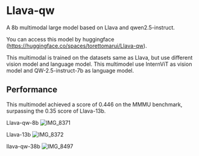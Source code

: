 # Llava-qw
A 8b multimodal large model based on Llava and qwen2.5-instruct. 

You can access this model by huggingface (https://huggingface.co/spaces/torettomarui/Llava-qw).

This multimodal is trained on the datasets same as Llava, but use different vision model and language model. This multimodel use InternViT as vision model and QW-2.5-instruct-7b as language model.

## Performance
This multimodel achieved a score of 0.446 on the MMMU benchmark, surpassing the 0.35 score of Llava-13b.

Llava-qw-8b
![IMG_8371](https://github.com/user-attachments/assets/ac3fc893-3fae-4514-bea1-c34a82a0c078)

Llava-13b
![IMG_8372](https://github.com/user-attachments/assets/43caf9fd-21e2-43c7-9591-e7d23bb4d95d)

llava-qw-38b
![IMG_8497](https://github.com/user-attachments/assets/7a33b99f-6274-4bf9-861a-929a74f3547c)



